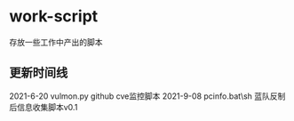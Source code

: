 # work-script
存放一些工作中产出的脚本

## 更新时间线

2021-6-20 vulmon.py github cve监控脚本
2021-9-08 pcinfo.bat\sh 蓝队反制后信息收集脚本v0.1
